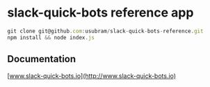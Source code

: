 # slack-quick-bots reference app

```javascript
git clone git@github.com:usubram/slack-quick-bots-reference.git
npm install && node index.js
```

## Documentation
[www.slack-quick-bots.io](http://www.slack-quick-bots.io)
